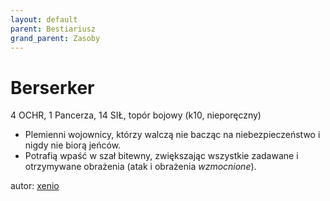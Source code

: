 ```yaml
---
layout: default
parent: Bestiariusz
grand_parent: Zasoby
---
```


# Berserker

4 OCHR, 1 Pancerza, 14 SIŁ, topór bojowy (k10, nieporęczny)

- Plemienni wojownicy, którzy walczą nie bacząc na niebezpieczeństwo i nigdy nie biorą jeńców.  
- Potrafią wpaść w szał bitewny, zwiększając wszystkie zadawane i otrzymywane obrażenia (atak i obrażenia *wzmocnione*).  

autor: [xenio](https://xenioinabottle.blogspot.com)
